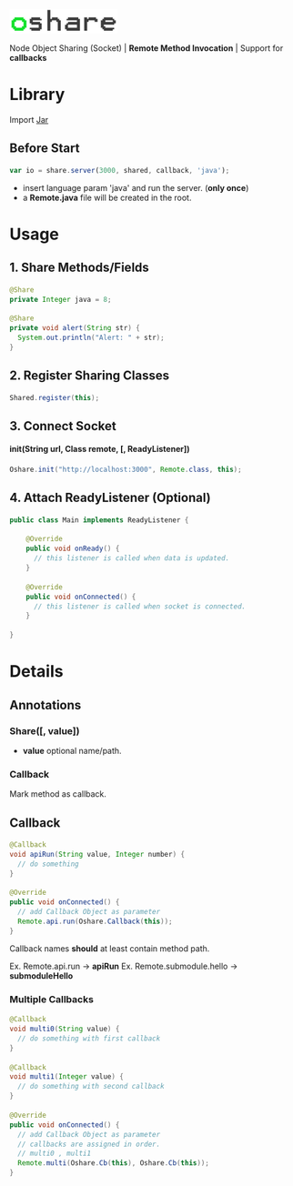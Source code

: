 ![](https://github.com/fcannizzaro/oshare-java/blob/master/logo.png?raw=true)

Node Object Sharing (Socket) | **Remote Method Invocation** | Support for **callbacks**

# Library
Import [Jar](https://github.com/fcannizzaro/oshare-java/releases/tag/1.0.2)

## Before Start

```javascript
var io = share.server(3000, shared, callback, 'java');
```

- insert language param 'java' and run the server. (**only once**)
- a **Remote.java** file will be created in the root.

# Usage

## 1. Share Methods/Fields

```java
@Share
private Integer java = 8;

@Share
private void alert(String str) {
  System.out.println("Alert: " + str);
}
```

## 2. Register Sharing Classes
```java
Shared.register(this);
```

## 3. Connect Socket

#### init(String url, Class remote, [, ReadyListener])

```java
Oshare.init("http://localhost:3000", Remote.class, this);
```

## 4. Attach ReadyListener (Optional)

```java
public class Main implements ReadyListener {

    @Override
    public void onReady() {
      // this listener is called when data is updated.
    }

    @Override
    public void onConnected() {
      // this listener is called when socket is connected.
    }

}
```

# Details

## Annotations

### Share([, value])
- **value** optional name/path.

### Callback
Mark method as callback.

## Callback

```java
@Callback
void apiRun(String value, Integer number) {
  // do something
}

@Override
public void onConnected() {
  // add Callback Object as parameter
  Remote.api.run(Oshare.Callback(this));
}
```

Callback names **should** at least contain method path.

Ex. Remote.api.run -> **apiRun**
Ex. Remote.submodule.hello -> **submoduleHello**

### Multiple Callbacks

```java
@Callback
void multi0(String value) {
  // do something with first callback
}

@Callback
void multi1(Integer value) {
  // do something with second callback
}

@Override
public void onConnected() {
  // add Callback Object as parameter
  // callbacks are assigned in order.
  // multi0 , multi1
  Remote.multi(Oshare.Cb(this), Oshare.Cb(this));
}
```
